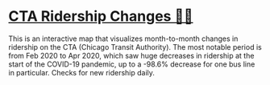 # [CTA Ridership Changes 🚌🚅](https://jbelian.github.io/cta-ridership-changes/)

This is an interactive map that visualizes month-to-month changes in ridership on the CTA (Chicago Transit Authority). The most notable period is from Feb 2020 to Apr 2020, which saw huge decreases in ridership at the start of the COVID-19 pandemic, up to a -98.6% decrease for one bus line in particular. Checks for new ridership daily.
